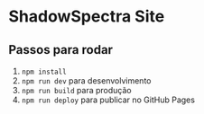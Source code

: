 # ShadowSpectra Site

## Passos para rodar

1. `npm install`
2. `npm run dev` para desenvolvimento
3. `npm run build` para produção
4. `npm run deploy` para publicar no GitHub Pages
